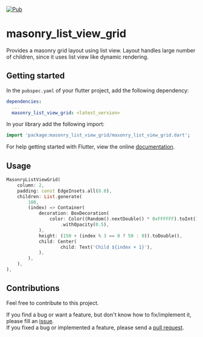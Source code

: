 [![Pub][pub_badge]][pub]

# masonry_list_view_grid
Provides a masonry grid layout using list view.
Layout handles large number of children, since it uses list view like dynamic rendering.

## Getting started

In the `pubspec.yaml` of your flutter project, add the following dependency:

```yaml
dependencies:
  ...
  masonry_list_view_grid: <latest_version>
```

In your library add the following import:

```dart
import 'package:masonry_list_view_grid/masonry_list_view_grid.dart';
```

For help getting started with Flutter, view the online [documentation][flutter_documentation].

## Usage

```dart
MasonryListViewGrid(
    column: 2,
    padding: const EdgeInsets.all(8.0),
    children: List.generate(
        100,
        (index) => Container(
            decoration: BoxDecoration(
                color: Color((Random().nextDouble() * 0xFFFFFF).toInt())
                    .withOpacity(0.5),
            ),
            height: (150 + (index % 3 == 0 ? 50 : 0)).toDouble(),
            child: Center(
                    child: Text('Child ${index + 1}'),
            ),
        ),
    ),
),
```
## Contributions

Feel free to contribute to this project.

If you find a bug or want a feature, but don't know how to fix/implement it, please fill an [issue][issue].  
If you fixed a bug or implemented a feature, please send a [pull request][pr].

<!-- Links -->
[pub_badge]: https://img.shields.io/pub/v/masonry_list_view_grid.svg
[pub]: https://pub.dartlang.org/packages/masonry_list_view_grid
[issue]: https://github.com/Venubalan-T/masonary_list_view_grid/issues
[pr]: https://github.com/Venubalan-T/masonary_list_view_grid/pulls
[flutter_documentation]: https://docs.flutter.dev/